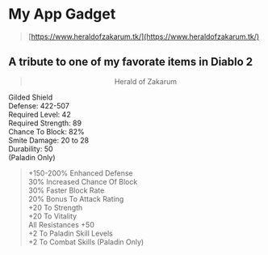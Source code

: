# My App Gadget

> [https://www.heraldofzakarum.tk/](https://www.heraldofzakarum.tk/)

## A tribute to one of my favorate items in Diablo 2

><center>Herald of Zakarum<br>
Gilded Shield<br>
Defense: 422-507<br>
Required Level: 42<br>
Required Strength: 89<br>
Chance To Block: 82%<br>
Smite Damage: 20 to 28<br>
Durability: 50<br>
(Paladin Only)<br>

> +150-200% Enhanced Defense<br>
30% Increased Chance Of Block<br>
30% Faster Block Rate<br>
20% Bonus To Attack Rating<br>
+20 To Strength<br>
+20 To Vitality<br>
All Resistances +50<br>
+2 To Paladin Skill Levels<br>
+2 To Combat Skills (Paladin Only)</center>